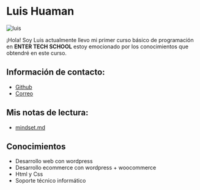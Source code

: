 # Luis Huaman
![luis](https://avatars.githubusercontent.com/u/188005037?v=4)

¡Hola! Soy Luis actualmente llevo mi primer curso básico de programación en **ENTER TECH SCHOOL** estoy 
emocionado por los conocimientos que obtendré en este curso.  

## Información de contacto:
* [Github](https://github.com/LuisHuaman-D)
* [Correo](mailto.luishuamandg@gmail.com)

## Mis notas de lectura:
* [mindset.md](./mindset.md)

## Conocimientos
* Desarrollo web con wordpress
* Desarrollo ecommerce con wordpress + woocommerce
* Html y Css
* Soporte técnico informático  
